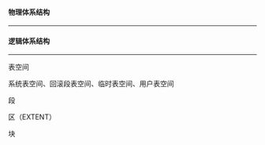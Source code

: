 #### 物理体系结构

------

























#### 逻辑体系结构

------

表空间

系统表空间、回滚段表空间、临时表空间、用户表空间



段

区（EXTENT）

块